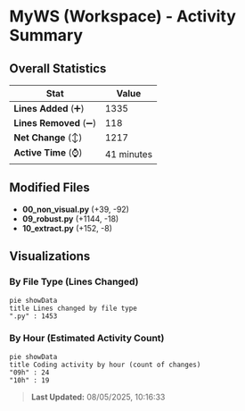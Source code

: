 # MyWS (Workspace) - Activity Summary 

## Overall Statistics

| Stat                   | Value                                                             |
| ---------------------- | ----------------------------------------------------------------- |
| **Lines Added** (➕)   | 1335                                          |
| **Lines Removed** (➖) | 118                                        |
| **Net Change** (↕)    | 1217                |
| **Active Time** (⌚)   | 41 minutes |


## Modified Files
- **00_non_visual.py** (+39, -92)
- **09_robust.py** (+1144, -18)
- **10_extract.py** (+152, -8)

## Visualizations

### By File Type (Lines Changed)

```mermaid
pie showData
title Lines changed by file type
".py" : 1453
```

### By Hour (Estimated Activity Count)

```mermaid
pie showData
title Coding activity by hour (count of changes)
"09h" : 24
"10h" : 19
```


> **Last Updated:** 08/05/2025, 10:16:33